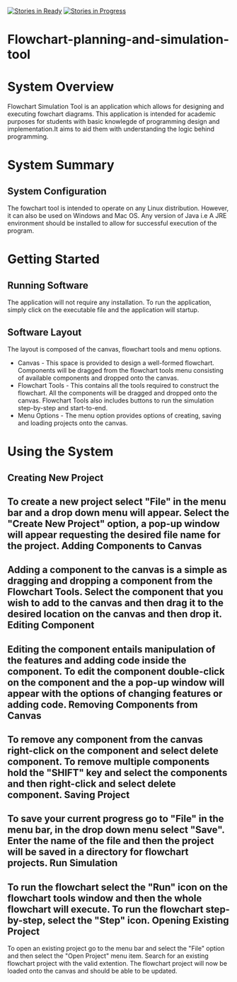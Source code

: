 [![Stories in Ready](https://badge.waffle.io/COS301-ThinkTech/Flowchart-planning-and-simulation-tool.png?label=ready&title=Ready)](https://waffle.io/COS301-ThinkTech/Flowchart-planning-and-simulation-tool)
[![Stories in Progress](https://badge.waffle.io/COS301-ThinkTech/Flowchart-planning-and-simulation-tool.png?label=In%20Progress&title=In%20Progress)](http://waffle.io/COS301-ThinkTech/Flowchart-planning-and-simulation-tool)


# Flowchart-planning-and-simulation-tool

System Overview
========================================
Flowchart Simulation Tool is an application which allows for designing and
executing fowchart diagrams. This application is intended for academic purposes for students with basic knowlegde of programming design and implementation.It aims to aid them with understanding the logic behind programming.

System Summary
========================================
System Configuration
----------------------------------------
The fowchart tool is intended to operate on any Linux distribution. However, it can also be used on Windows and Mac OS. Any version of Java i.e A JRE environment should be installed to allow for successful execution of the program.

Getting Started
========================================
Running Software
----------------------------------------
The application will not require any installation. To run the application, simply click on the executable file and the application will startup.

Software Layout
----------------------------------------
The layout is composed of the canvas, flowchart tools and menu options.

- Canvas - This space is provided to design a well-formed flowchart. Components will be dragged from the flowchart tools menu consisting of available components and dropped onto the canvas.
- Flowchart Tools - This contains all the tools required to construct the flowchart. All the components will be dragged and dropped onto the canvas. Flowchart Tools also includes buttons to run the simulation step-by-step and start-to-end.
- Menu Options - The menu option provides options of creating, saving and loading projects onto the canvas.

Using the System
=========================================
Creating New Project
-----------------------------------------
To create a new project select "File" in the menu bar and a drop down menu will appear. Select the "Create New Project" option, a pop-up window will appear requesting the desired file name for the project.
Adding Components to Canvas
-----------------------------------------
Adding a component to the canvas is a simple as dragging and dropping a component from the Flowchart Tools. Select the component that you wish to add to the canvas and then drag it to the desired location on the canvas and then drop it.
Editing Component
-----------------------------------------
Editing the component entails manipulation of the features and adding code inside the component. To edit the component double-click on the component and the a pop-up window will appear with the options of changing features or adding code.
Removing Components from Canvas
-----------------------------------------
To remove any component from the canvas right-click on the component and select delete component. To remove multiple components hold the "SHIFT" key and select the components and then right-click and select delete component.
Saving Project
------------------------------------------
To save your current progress go to "File" in the menu bar, in the drop down menu select "Save". Enter the name of the file and then the project will be saved in a directory for flowchart projects.
Run Simulation
------------------------------------------
To run the flowchart select the "Run" icon on the flowchart tools window and then the whole flowchart will execute. To run the flowchart step-by-step, select the "Step" icon.
Opening Existing Project
------------------------------------------
To open an existing project go to the menu bar and select the "File" option and then select the "Open Project" menu item. Search for an existing flowchart project with the valid extention. The flowchart project will now be loaded onto the canvas and should be able to be updated.


